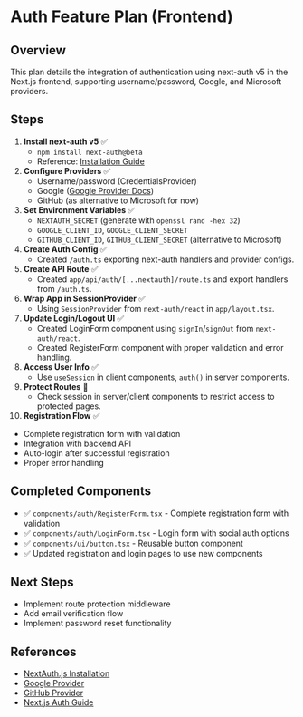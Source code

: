# Auth Feature Plan (Frontend)

## Overview
This plan details the integration of authentication using next-auth v5 in the Next.js frontend, supporting username/password, Google, and Microsoft providers.

## Steps
1. **Install next-auth v5** ✅
   - `npm install next-auth@beta`
   - Reference: [Installation Guide](https://authjs.dev/getting-started/installation)
2. **Configure Providers** ✅
   - Username/password (CredentialsProvider)
   - Google ([Google Provider Docs](https://authjs.dev/getting-started/providers/google))
   - GitHub (as alternative to Microsoft for now)
3. **Set Environment Variables** ✅
   - `NEXTAUTH_SECRET` (generate with `openssl rand -hex 32`)
   - `GOOGLE_CLIENT_ID`, `GOOGLE_CLIENT_SECRET`
   - `GITHUB_CLIENT_ID`, `GITHUB_CLIENT_SECRET` (alternative to Microsoft)
4. **Create Auth Config** ✅
   - Created `/auth.ts` exporting next-auth handlers and provider configs.
5. **Create API Route** ✅
   - Created `app/api/auth/[...nextauth]/route.ts` and export handlers from `/auth.ts`.
6. **Wrap App in SessionProvider** ✅
   - Using `SessionProvider` from `next-auth/react` in `app/layout.tsx`.
7. **Update Login/Logout UI** ✅
   - Created LoginForm component using `signIn`/`signOut` from `next-auth/react`.
   - Created RegisterForm component with proper validation and error handling.
8. **Access User Info** ✅
   - Use `useSession` in client components, `auth()` in server components.
9. **Protect Routes** 🔄
   - Check session in server/client components to restrict access to protected pages.
10. **Registration Flow** ✅
   - Complete registration form with validation
   - Integration with backend API
   - Auto-login after successful registration
   - Proper error handling

## Completed Components
- ✅ `components/auth/RegisterForm.tsx` - Complete registration form with validation
- ✅ `components/auth/LoginForm.tsx` - Login form with social auth options
- ✅ `components/ui/button.tsx` - Reusable button component
- ✅ Updated registration and login pages to use new components

## Next Steps
- Implement route protection middleware
- Add email verification flow
- Implement password reset functionality

## References
- [NextAuth.js Installation](https://authjs.dev/getting-started/installation)
- [Google Provider](https://authjs.dev/getting-started/providers/google)
- [GitHub Provider](https://authjs.dev/getting-started/providers/github)
- [Next.js Auth Guide](https://nextjs.org/learn/dashboard-app/adding-authentication) 
